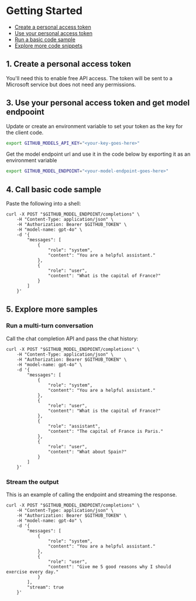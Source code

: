 # Getting Started

- [Create a personal access token](#create-a-personal-access-token)
- [Use your personal access token](#use-your-personal-access-token)
- [Run a basic code sample](#run-a-basic-code-sample)
- [Explore more code snippets](#explore-more-samples)

## 1. Create a personal access token

You'll need this to enable free API access. The token will be sent to a Microsoft service but does not need any permissions.

## 3. Use your personal access token and get model endpooint

Update or create an environment variable to set your token as the key for the client code.

```bash
export GITHUB_MODELS_API_KEY="<your-key-goes-here>"

```
Get the model endpoint url and use it in the code below by exporting it as an environment variable

```bash
export GITHUB_MODEL_ENDPOINT="<your-model-endpoint-goes-here>"

```

## 4. Call basic code sample

Paste the following into a shell:

```console
curl -X POST "$GITHUB_MODEL_ENDPOINT/completions" \
    -H "Content-Type: application/json" \
    -H "Authorization: Bearer $GITHUB_TOKEN" \
    -H "model-name: gpt-4o" \
    -d '{
        "messages": [
            {
                "role": "system",
                "content": "You are a helpful assistant."
            },
            {
                "role": "user",
                "content": "What is the capital of France?"
            }
        ]
    }'
```

## 5. Explore more samples


### Run a multi-turn conversation

Call the chat completion API and pass the chat history:

```console
curl -X POST "$GITHUB_MODEL_ENDPOINT/completions" \
    -H "Content-Type: application/json" \
    -H "Authorization: Bearer $GITHUB_TOKEN" \
    -H "model-name: gpt-4o" \
    -d '{
        "messages": [
            {
                "role": "system",
                "content": "You are a helpful assistant."
            },
            {
                "role": "user",
                "content": "What is the capital of France?"
            },
            {
                "role": "assistant",
                "content": "The capital of France is Paris."
            },
            {
                "role": "user",
                "content": "What about Spain?"
            }
        ]
    }'
```

### Stream the output

This is an example of calling the endpoint and streaming the response.

```console
curl -X POST "$GITHUB_MODEL_ENDPOINT/completions" \
    -H "Content-Type: application/json" \
    -H "Authorization: Bearer $GITHUB_TOKEN" \
    -H "model-name: gpt-4o" \
    -d '{
        "messages": [
            {
                "role": "system",
                "content": "You are a helpful assistant."
            },
            {
                "role": "user",
                "content": "Give me 5 good reasons why I should exercise every day."
            }
        ],
        "stream": true
    }'
```
